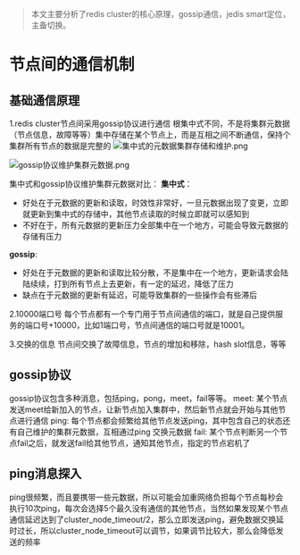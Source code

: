 > 本文主要分析了redis cluster的核心原理，gossip通信，jedis smart定位，主备切换。
# 节点间的通信机制
## 基础通信原理
1.redis cluster节点间采用gossip协议进行通信
  根集中式不同，不是将集群元数据（节点信息，故障等等）集中存储在某个节点上，而是互相之间不断通信，保持个集群所有节点的数据是完整的
  ![集中式的元数据集群存储和维护.png](https://upload-images.jianshu.io/upload_images/9905084-f96e7bcee01ef1ae.png?imageMogr2/auto-orient/strip%7CimageView2/2/w/1240)

![gossip协议维护集群元数据.png](https://upload-images.jianshu.io/upload_images/9905084-fbb19615a10e65e2.png?imageMogr2/auto-orient/strip%7CimageView2/2/w/1240)

集中式和gossip协议维护集群元数据对比：
**集中式**：
- 好处在于元数据的更新和读取，时效性非常好，一旦元数据出现了变更，立即就更新到集中式的存储中，其他节点读取的时候立即就可以感知到
- 不好在于，所有元数据的更新压力全部集中在一个地方，可能会导致元数据的存储有压力

**gossip**:
- 好处在于元数据的更新和读取比较分散，不是集中在一个地方，更新请求会陆陆续续，打到所有节点上去更新，有一定的延迟，降低了压力
- 缺点在于元数据的更新有延迟，可能导致集群的一些操作会有些滞后

2.10000端口号
  每个节点都有一个专门用于节点间通信的端口，就是自己提供服务的端口号+10000，比如1端口号，节点间通信的端口号就是10001。

3.交换的信息
  节点间交换了故障信息，节点的增加和移除，hash slot信息，等等

## gossip协议
  gossip协议包含多种消息，包括ping，pong，meet，fail等等。
  meet: 某个节点发送meet给新加入的节点，让新节点加入集群中，然后新节点就会开始与其他节点进行通信
  ping: 每个节点都会频繁给其他节点发送ping，其中包含自己的状态还有自己维护的集群元数据，互相通过ping
        交换元数据
  fail: 某个节点判断另一个节点fail之后，就发送fail给其他节点，通知其他节点，指定的节点宕机了

## ping消息探入
 ping很频繁，而且要携带一些元数据，所以可能会加重网络负担每个节点每秒会执行10次ping，每次会选择5个最久没有通信的其他节点，当然如果发现某个节点通信延迟达到了cluster_node_timeout/2，那么立即发送ping，避免数据交换延时过长，所以cluster_node_timeout可以调节，如果调节比较大，那么会降低发送的频率
##


